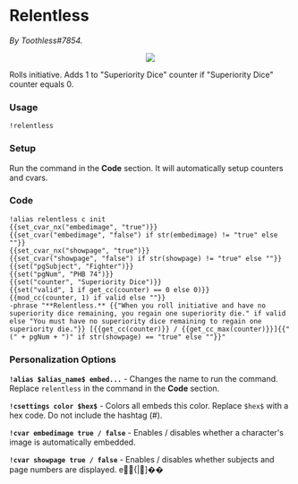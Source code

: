 ﻿# Relentless
*By Toothless#7854.*

<p align="center">
  <img src="https://i.imgur.com/0jsOfYs.png"/>
</p>

Rolls initiative. Adds 1 to "Superiority Dice" counter if "Superiority Dice" counter equals 0.

### Usage

``!relentless``

### Setup
Run the command in the **Code** section. It will automatically setup counters and cvars.

### Code
```GN
!alias relentless c init
{{set_cvar_nx("embedimage", "true")}}
{{set_cvar("embedimage", "false") if str(embedimage) != "true" else ""}}
{{set_cvar_nx("showpage", "true")}}
{{set_cvar("showpage", "false") if str(showpage) != "true" else ""}}
{{set("pgSubject", "Fighter")}}
{{set("pgNum", "PHB 74")}}
{{set("counter", "Superiority Dice")}}
{{set("valid", 1 if get_cc(counter) == 0 else 0)}}
{{mod_cc(counter, 1) if valid else ""}} 
-phrase "**Relentless.** {{"When you roll initiative and have no superiority dice remaining, you regain one superiority die." if valid else "You must have no superiority dice remaining to regain one superiority die."}} [{{get_cc(counter)}} / {{get_cc_max(counter)}}]{{" (" + pgNum + ")" if str(showpage) == "true" else ""}}"  
```

### Personalization Options

**``!alias $alias_name$ embed...``** - Changes the name to run the command. Replace ``relentless`` in the command in the **Code** section.

**``!csettings color $hex$``** - Colors all embeds this color. Replace ``$hex$`` with a hex code. Do not include the hashtag (#).

**``!cvar embedimage true / false``** - Enables / disables whether a character's image is automatically embedded.

**``!cvar showpage true / false``** - Enables / disables whether subjects and page numbers are displayed.
e{|]��

